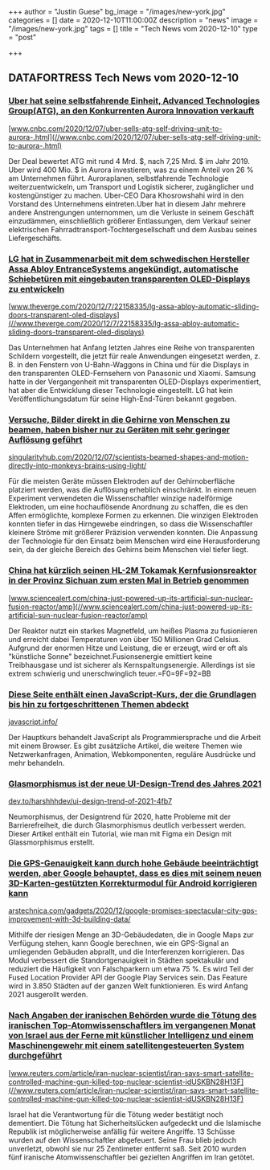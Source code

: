 +++
author = "Justin Guese"
bg_image = "/images/new-york.jpg"
categories = []
date = 2020-12-10T11:00:00Z
description = "news"
image = "/images/new-york.jpg"
tags = []
title = "Tech News vom 2020-12-10"
type = "post"

+++

        
## DATAFORTRESS Tech News vom 2020-12-10


### [Uber hat seine selbstfahrende Einheit, Advanced Technologies Group(ATG), an den Konkurrenten Aurora Innovation verkauft](//www.cnbc.com/2020/12/07/uber-sells-atg-self-driving-unit-to-aurora-.html)


[www.cnbc.com/2020/12/07/uber-sells-atg-self-driving-unit-to-aurora-.html](//www.cnbc.com/2020/12/07/uber-sells-atg-self-driving-unit-to-aurora-.html)


Der Deal bewertet ATG mit rund 4 Mrd. $, nach 7,25 Mrd. $ im Jahr 2019. Uber wird 400 Mio. $ in Aurora investieren, was zu einem Anteil von 26 % am Unternehmen führt. Auroraplanen, selbstfahrende Technologie weiterzuentwickeln, um Transport und Logistik sicherer, zugänglicher und kostengünstiger zu machen. Uber-CEO Dara Khosrowshahi wird in den Vorstand des Unternehmens eintreten.Uber hat in diesem Jahr mehrere andere Anstrengungen unternommen, um die Verluste in seinem Geschäft einzudämmen, einschließlich größerer Entlassungen, dem Verkauf seiner elektrischen Fahrradtransport-Tochtergesellschaft und dem Ausbau seines Liefergeschäfts.


### [LG hat in Zusammenarbeit mit dem schwedischen Hersteller Assa Abloy EntranceSystems angekündigt, automatische Schiebetüren mit eingebauten transparenten OLED-Displays zu entwickeln](//www.theverge.com/2020/12/7/22158335/lg-assa-abloy-automatic-sliding-doors-transparent-oled-displays)


[www.theverge.com/2020/12/7/22158335/lg-assa-abloy-automatic-sliding-doors-transparent-oled-displays](//www.theverge.com/2020/12/7/22158335/lg-assa-abloy-automatic-sliding-doors-transparent-oled-displays)


Das Unternehmen hat Anfang letzten Jahres eine Reihe von transparenten Schildern vorgestellt, die jetzt für reale Anwendungen eingesetzt werden, z. B. in den Fenstern von U-Bahn-Waggons in China und für die Displays in den transparenten OLED-Fernsehern von Panasonic und Xiaomi. Samsung hatte in der Vergangenheit mit transparenten OLED-Displays experimentiert, hat aber die Entwicklung dieser Technologie eingestellt. LG hat kein Veröffentlichungsdatum für seine High-End-Türen bekannt gegeben.


### [Versuche, Bilder direkt in die Gehirne von Menschen zu beamen, haben bisher nur zu Geräten mit sehr geringer Auflösung geführt](//singularityhub.com/2020/12/07/scientists-beamed-shapes-and-motion-directly-into-monkeys-brains-using-light/)


[singularityhub.com/2020/12/07/scientists-beamed-shapes-and-motion-directly-into-monkeys-brains-using-light/](//singularityhub.com/2020/12/07/scientists-beamed-shapes-and-motion-directly-into-monkeys-brains-using-light/)


Für die meisten Geräte müssen Elektroden auf der Gehirnoberfläche platziert werden, was die Auflösung erheblich einschränkt. In einem neuen Experiment verwendeten die Wissenschaftler winzige nadelförmige Elektroden, um eine hochauflösende Anordnung zu schaffen, die es den Affen ermöglichte, komplexe Formen zu erkennen. Die winzigen Elektroden konnten tiefer in das Hirngewebe eindringen, so dass die Wissenschaftler kleinere Ströme mit größerer Präzision verwenden konnten. Die Anpassung der Technologie für den Einsatz beim Menschen wird eine Herausforderung sein, da der gleiche Bereich des Gehirns beim Menschen viel tiefer liegt.


### [China hat kürzlich seinen HL-2M Tokamak Kernfusionsreaktor in der Provinz Sichuan zum ersten Mal in Betrieb genommen](//www.sciencealert.com/china-just-powered-up-its-artificial-sun-nuclear-fusion-reactor/amp)


[www.sciencealert.com/china-just-powered-up-its-artificial-sun-nuclear-fusion-reactor/amp](//www.sciencealert.com/china-just-powered-up-its-artificial-sun-nuclear-fusion-reactor/amp)


Der Reaktor nutzt ein starkes Magnetfeld, um heißes Plasma zu fusionieren und erreicht dabei Temperaturen von über 150 Millionen Grad Celsius. Aufgrund der enormen Hitze und Leistung, die er erzeugt, wird er oft als "künstliche Sonne" bezeichnet.Fusionsenergie emittiert keine Treibhausgase und ist sicherer als Kernspaltungsenergie. Allerdings ist sie extrem schwierig und unerschwinglich teuer.=F0=9F=92=BB


### [Diese Seite enthält einen JavaScript-Kurs, der die Grundlagen bis hin zu fortgeschrittenen Themen abdeckt](//javascript.info/)


[javascript.info/](//javascript.info/)


Der Hauptkurs behandelt JavaScript als Programmiersprache und die Arbeit mit einem Browser. Es gibt zusätzliche Artikel, die weitere Themen wie Netzwerkanfragen, Animation, Webkomponenten, reguläre Ausdrücke und mehr behandeln.


### [Glasmorphismus ist der neue UI-Design-Trend des Jahres 2021](//dev.to/harshhhdev/ui-design-trend-of-2021-4fb7)


[dev.to/harshhhdev/ui-design-trend-of-2021-4fb7](//dev.to/harshhhdev/ui-design-trend-of-2021-4fb7)


Neumorphismus, der Designtrend für 2020, hatte Probleme mit der Barrierefreiheit, die durch Glasmorphismus deutlich verbessert werden. Dieser Artikel enthält ein Tutorial, wie man mit Figma ein Design mit Glassmorphismus erstellt.


### [Die GPS-Genauigkeit kann durch hohe Gebäude beeinträchtigt werden, aber Google behauptet, dass es dies mit seinem neuen 3D-Karten-gestützten Korrekturmodul für Android korrigieren kann](//arstechnica.com/gadgets/2020/12/google-promises-spectacular-city-gps-improvement-with-3d-building-data/)


[arstechnica.com/gadgets/2020/12/google-promises-spectacular-city-gps-improvement-with-3d-building-data/](//arstechnica.com/gadgets/2020/12/google-promises-spectacular-city-gps-improvement-with-3d-building-data/)


Mithilfe der riesigen Menge an 3D-Gebäudedaten, die in Google Maps zur Verfügung stehen, kann Google berechnen, wie ein GPS-Signal an umliegenden Gebäuden abprallt, und die Interferenzen korrigieren. Das Modul verbessert die Standortgenauigkeit in Städten spektakulär und reduziert die Häufigkeit von Falschparkern um etwa 75 %. Es wird Teil der Fused Location Provider API der Google Play Services sein. Das Feature wird in 3.850 Städten auf der ganzen Welt funktionieren. Es wird Anfang 2021 ausgerollt werden.


### [Nach Angaben der iranischen Behörden wurde die Tötung des iranischen Top-Atomwissenschaftlers im vergangenen Monat von Israel aus der Ferne mit künstlicher Intelligenz und einem Maschinengewehr mit einem satellitengesteuerten System durchgeführt](//www.reuters.com/article/iran-nuclear-scientist/iran-says-smart-satellite-controlled-machine-gun-killed-top-nuclear-scientist-idUSKBN28H13F)


[www.reuters.com/article/iran-nuclear-scientist/iran-says-smart-satellite-controlled-machine-gun-killed-top-nuclear-scientist-idUSKBN28H13F](//www.reuters.com/article/iran-nuclear-scientist/iran-says-smart-satellite-controlled-machine-gun-killed-top-nuclear-scientist-idUSKBN28H13F)


Israel hat die Verantwortung für die Tötung weder bestätigt noch dementiert. Die Tötung hat Sicherheitslücken aufgedeckt und die Islamische Republik ist möglicherweise anfällig für weitere Angriffe. 13 Schüsse wurden auf den Wissenschaftler abgefeuert. Seine Frau blieb jedoch unverletzt, obwohl sie nur 25 Zentimeter entfernt saß. Seit 2010 wurden fünf iranische Atomwissenschaftler bei gezielten Angriffen im Iran getötet.